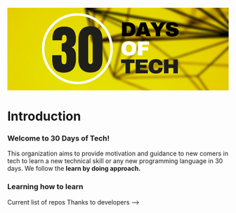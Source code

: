<p align="center">
<img src="/assets/Logo.png">
</p>

# Introduction

### Welcome to 30 Days of Tech!
This organization aims to provide motivation and guidance to new comers in tech to learn a new technical skill or any new programming language in 30 days. We follow the **learn by doing approach.**

### Learning how to learn

Current list of repos
Thanks to developers
 -->
